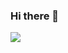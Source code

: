 ### Hi there 👋
<img src="https://github-readme-stats.vercel.app/api?username=nvitius&show_icons=true&text_color=24292e&bg_color=ffffff&hide_title=true" />

<!--
**nVitius/nVitius** is a ✨ _special_ ✨ repository because its `README.md` (this file) appears on your GitHub profile.

Here are some ideas to get you started:

- 🔭 I’m currently working on ...
- 🌱 I’m currently learning ...
- 👯 I’m looking to collaborate on ...
- 🤔 I’m looking for help with ...
- 💬 Ask me about ...
- 📫 How to reach me: ...
- 😄 Pronouns: ...
- ⚡ Fun fact: ...
-->
